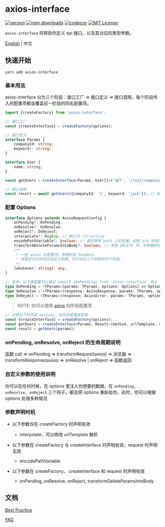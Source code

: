 # axios-interface

[![version](https://img.shields.io/npm/v/axios-interface.svg?style=flat-square)](http://npm.im/axios-interface)
[![npm downloads](https://img.shields.io/npm/dm/axios-interface.svg?style=flat-square)](https://www.npmjs.com/package/axios-interface)
[![codecov](https://img.shields.io/codecov/c/gh/dancerphil/axios-interface)](https://codecov.io/gh/dancerphil/axios-interface)
[![MIT License](https://img.shields.io/npm/l/axios-interface.svg?style=flat-square)](http://opensource.org/licenses/MIT)

`axios-interface` 将帮助你定义 api 接口，以及其对应的类型参数。

[English](https://github.com/dancerphil/axios-interface/blob/master/README.md) | 中文

## 快速开始

```
yarn add axios-interface
```

### 基本用法

axios-interface 分为三个阶段：接口工厂 => 接口定义 => 接口调用，每个阶段传入的配置项都会覆盖前一阶段的同名配置项。

```typescript
import {createFactory} from 'axios-interface';

// 接口工厂
const {createInterface} = createFactory(options);

// 接口定义
interface Params {
    companyId: string;
    keyword?: string;
}

interface User {
    name: string;
}

const getUsers = createInterface<Params, User[]>('GET', '/rest/companies/{companyId}/users', options);

// 接口调用
const result = await getUsers({companyId: '1', keyword: 'jack'}); // GET /rest/companies/1/users?keyword=jack
```

### 配置 Options

```typescript
interface Options extends AxiosRequestConfig {
    onPending?: OnPending;
    onResolve?: OnResolve;
    onReject?: OnReject;
    interpolate?: RegExp; // 默认为 /{(\w+)}/g
    encodePathVariable?: boolean; // 是否转译 path 上的变量。如把 a/b 转译为 a%2fb。默认为 false
    transformDeleteParamsIntoBody?: boolean; // 改变 DELETE 时，对参数的处理方式，默认 DELETE 是不传 body 的，有需要时开启
    /**
     * 一些 axios 的配置项，常用的如 headers。
     * 或者你可以传任何自定义参数，它们会在三个阶段中向下传递。
     */
    [whatever: string]: any;
}

// 其中，以下类型都可以通过 import {OnPending} from 'axios-interface' 导入
type OnPending = <TParams>(params: TParams, options: Options) => Options | Promise<Options>;
type OnResolve = <TParams>(response: AxiosResponse, params: TParams, options: Options) => any;
type OnReject = <TParams>(response: AxiosError, params: TParams, options: Options) => any;
```

> NOTE: 你可以使用 [axios](https://github.com/axios/axios#request-config) 的所有配置项

```typescript
// 注意以下的所有 options，均为后者覆盖前者
const {createInterface} = createFactory(options);
const getUsers = createInterface<Params, Result>(method, urlTemplate, options);
const result = getUsers(params);
```

### onPending, onResolve, onReject 的生命周期说明

函数 call => onPending => transformRequest(axios) => 浏览器 => transformResponse(axios) => onResolve | onReject => 函数返回

### 自定义参数的使用说明

你可以在任何时候，在 options 里注入你想要的数据，在 `onPending, onResolve, onReject` 三个钩子，都会把 options 重新给你，此时，你可以根据 options 处理多种情况

### 参数声明时机

- 以下参数仅在 createFactory 时声明有效

    - interpolate，可以修改 urlTemplate 解析

- 以下参数在 createFactory 与 createInterface 时声明有效，request 时声明无效

    - encodePathVariable

- 以下参数在 createFactory、 createInterface 和 request 时声明有效

    - onPending, onResolve, onReject, transformDeleteParamsIntoBody

## 文档

[Best Practice](docs/BestPractice.md)

[FAQ](docs/FAQ.md)
